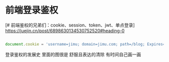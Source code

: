 # 前端登录鉴权

[# 前端鉴权的兄弟们：cookie、session、token、jwt、单点登录]
https://juejin.cn/post/6898630134530752520#heading-0

```js

document.cookie = 'username=jimu; domain=jimu.com; path=/blog; Expires=Wed, 21 Oct 2015 07:28:00 GMT; Secure; HttpOnly';
```

登录鉴权的发展史  里面的图很是 舒服且表达的清除  有时间自己画一画